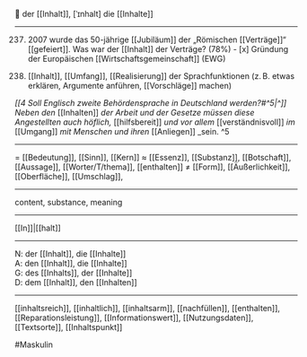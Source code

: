 🧠 der [[Inhalt]], [ˈɪnhalt]
die [[Inhalte]]

---
237. 2007 wurde das 50-jährige [[Jubiläum]] der „Römischen [[Verträge]]“ [[gefeiert]]. Was war der [[Inhalt]] der Verträge? (78%)
	- [x] Gründung der Europäischen [[Wirtschaftsgemeinschaft]] (EWG)

238. [[Inhalt]], [[Umfang]], [[Realisierung]] der Sprachfunktionen (z. B. etwas erklären, Argumente anführen, [[Vorschläge]] machen)  

*[[4 Soll Englisch zweite Behördensprache in Deutschland werden?#^5|^]]* _Neben den_ [[Inhalten]] _der Arbeit und der Gesetze müssen diese Angestellten auch höflich,_ [[hilfsbereit]] _und vor allem_ [[verständnisvoll]] _im_ [[Umgang]] _mit Menschen und ihren_ [[Anliegen]] _sein. ^5


---
= [[Bedeutung]], [[Sinn]], [[Kern]]
≈ [[Essenz]], [[Substanz]], [[Botschaft]], [[Aussage]], [[Worter/T/thema]], [[enthalten]]
≠ [[Form]], [[Äußerlichkeit]], [[Oberfläche]], [[Um­schlag]],

---
content, substance, meaning

---
[[In]]|[[halt]]

---
N: der [[Inhalt]], die [[Inhalte]]  
A: den [[Inhalt]], die [[Inhalte]]  
G: des [[Inhalts]], der [[Inhalte]]  
D: dem [[Inhalt]], den [[Inhalten]]  

---
[[inhaltsreich]], [[inhaltlich]], [[inhaltsarm]], [[nachfüllen]], [[enthalten]], [[Reparationsleistung]], [[Informationswert]], [[Nutzungsdaten]], [[Textsorte]], [[Inhaltspunkt]]

#Maskulin 